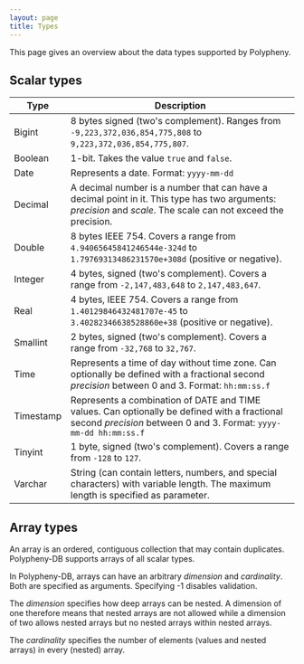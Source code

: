 ```yaml
---
layout: page
title: Types
---
```


This page gives an overview about the data types supported by Polypheny.

## Scalar types

| Type      | Description                                                                                                                                                       |
|-----------|-------------------------------------------------------------------------------------------------------------------------------------------------------------------|
| Bigint    | 8 bytes signed (two's complement). Ranges from `-9,223,372,036,854,775,808` to `9,223,372,036,854,775,807`.                                                       |
| Boolean   | 1-bit. Takes the value `true` and `false`.                                                                                                                        |
| Date      | Represents a date. Format: `yyyy-mm-dd`                                                                                                                           |
| Decimal   | A decimal number is a number that can have a decimal point in it. This type has two arguments: _precision_ and _scale_. The scale can not exceed the precision.   |
| Double    | 8 bytes IEEE 754. Covers a range from `4.94065645841246544e-324d` to `1.79769313486231570e+308d` (positive or negative).                                          |
| Integer   | 4 bytes, signed (two's complement). Covers a range from `-2,147,483,648` to `2,147,483,647`.                                                                      |
| Real      | 4 bytes, IEEE 754. Covers a range from `1.40129846432481707e-45` to `3.40282346638528860e+38` (positive or negative).                                             |
| Smallint  | 2 bytes, signed (two's complement). Covers a range from `-32,768` to `32,767`.                                                                                    |
| Time      | Represents a time of day without time zone. Can optionally be defined with a fractional second _precision_ between 0 and 3. Format: `hh:mm:ss.f`                  |
| Timestamp | Represents a combination of DATE and TIME values. Can optionally be defined with a fractional second _precision_ between 0 and 3. Format: `yyyy-mm-dd hh:mm:ss.f` | 
| Tinyint   | 1 byte, signed (two's complement). Covers a range from `-128` to `127`.                                                                                           |
| Varchar   | String (can contain letters, numbers, and special characters) with variable length. The maximum length is specified as parameter.                                 |


## Array types

An array is an ordered, contiguous collection that may contain duplicates. Polypheny-DB 
supports arrays of all scalar types.

In Polypheny-DB, arrays can have an arbitrary _dimension_ and _cardinality_. Both are 
specified as arguments. Specifying -1 disables validation.

The _dimension_ specifies how deep arrays can be nested. A dimension of one therefore means
that nested arrays are not allowed while a dimension of two allows nested arrays but no 
nested arrays within nested arrays.

The _cardinality_ specifies the number of elements (values and nested arrays) in every 
(nested) array. 

